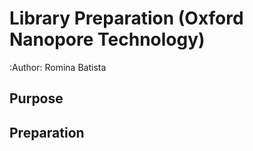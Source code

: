 Library Preparation (Oxford Nanopore Technology)
==========================================

:Author: Romina Batista


Purpose
-------

Preparation
-----------

